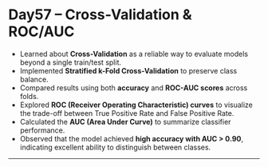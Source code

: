 # Day57 – Cross-Validation & ROC/AUC

* Learned about **Cross-Validation** as a reliable way to evaluate models beyond a single train/test split.
* Implemented **Stratified k-Fold Cross-Validation** to preserve class balance.
* Compared results using both **accuracy** and **ROC-AUC scores** across folds.
* Explored **ROC (Receiver Operating Characteristic) curves** to visualize the trade-off between True Positive Rate and False Positive Rate.
* Calculated the **AUC (Area Under Curve)** to summarize classifier performance.
* Observed that the model achieved **high accuracy with AUC > 0.90**, indicating excellent ability to distinguish between classes.

---

